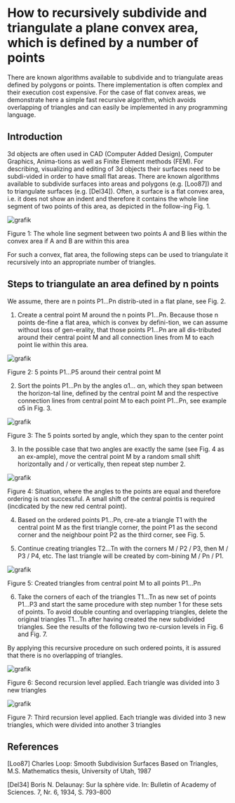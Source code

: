 How to recursively subdivide and triangulate a plane convex area, which is defined by a number of points
========================================================================================================

There are known algorithms available to subdivide and to triangulate areas defined by polygons or points. There implementation is often complex and their execution cost expensive. For the case of flat convex areas, we demonstrate here a simple fast recursive algorithm, which avoids overlapping of triangles and can easily be implemented in any programming language.

Introduction
------------
3d objects are often used in CAD (Computer Added Design), Computer Graphics, Anima-tions as well as Finite Element methods (FEM). 
	For describing, visualizing and editing of 3d objects their surfaces need to be subdi-vided in order to have small flat areas. There are known algorithms available to subdivide surfaces into areas and polygons (e.g. [Loo87]) and to triangulate surfaces (e.g. [Del34]). 
	Often, a surface is a flat convex area, i.e. it does not show an indent and therefore it contains the whole line segment of two points of this area, as depicted in the follow-ing Fig. 1. 

![grafik](https://user-images.githubusercontent.com/101653815/167586316-15c439a0-9b28-48b7-88e4-b728bbba7629.png)

Figure 1: The whole line segment between two points A and B lies within the convex area if A and B are within this area

For such a convex, flat area, the following steps can be used to triangulate it recursively into an appropriate number of triangles.

Steps to triangulate an area defined by n points
------------------------------------------------
We assume, there are n points P1…Pn distrib-uted in a flat plane, see Fig. 2. 
1.	Create a central point M around the n points P1…Pn. Because those n points de-fine a flat area, which is convex by defini-tion, we can assume without loss of gen-erality, that those points P1…Pn are all dis-tributed around their central point M and all connection lines from M to each point lie within this area. 

![grafik](https://user-images.githubusercontent.com/101653815/167586387-6ae06b3f-c999-488a-9556-fa872767e0b1.png)

Figure 2: 5 points P1...P5 around their central point M

2.	Sort the points P1…Pn by the angles α1… αn, which they span between the horizon-tal line, defined by the central point M and the respective connection lines from central point M to each point P1…Pn, see example α5 in Fig. 3.
 
![grafik](https://user-images.githubusercontent.com/101653815/167586515-46272e45-5d66-45c1-be81-499ba0062035.png)

Figure 3: The 5 points sorted by angle, which they span to the center point

3.	In the possible case that two angles are exactly the same (see Fig. 4 as an ex-ample), move the central point M by a random small shift horizontally and / or vertically, then repeat step number 2.
 
![grafik](https://user-images.githubusercontent.com/101653815/167586557-01d282ac-5fea-49ac-9a8b-a5975a9c940f.png)

Figure 4: Situation, where the angles to the points are equal and therefore ordering is not successful. A small shift of the central pointis is required (incdicated by the new red central point).

4.	Based on the ordered points P1…Pn, cre-ate a triangle T1 with the central point M as the first triangle corner, the point P1 as the second corner and the neighbour point P2 as the third corner, see Fig. 5.

5.	Continue creating triangles T2...Tn with the corners M / P2 / P3, then M / P3 / P4, etc. The last triangle will be created by com-bining M / Pn / P1.

![grafik](https://user-images.githubusercontent.com/101653815/167586590-5f338ca6-6ab8-4627-afc1-84de9bab87ce.png)

Figure 5: Created triangles from central point M to all points P1...Pn

6.	Take the corners of each of the triangles T1…Tn as new set of points P1…P3 and start the same procedure with step number 1 for these sets of points. To avoid double counting and overlapping triangles, delete the original triangles T1…Tn after having created the new subdivided triangles. 
See the results of the following two re-cursion levels in Fig. 6 and Fig. 7.

By applying this recursive procedure on such ordered points, it is assured that there is no overlapping of triangles.

![grafik](https://user-images.githubusercontent.com/101653815/167588655-226c682f-e716-4bff-a98d-09a65c5cabc9.png)

Figure 6: Second recursion level applied. Each triangle was divided into 3 new triangles
 
![grafik](https://user-images.githubusercontent.com/101653815/167588686-09116319-bc93-4a72-b813-4d23bfb96304.png)

Figure 7: Third recursion level applied. Each triangle was divided into 3 new triangles, which were divided into another 3 triangles

 

References
----------
[Loo87] Charles Loop: Smooth Subdivision Surfaces Based on Triangles, M.S. Mathematics thesis, University of Utah, 1987

[Del34] Boris N. Delaunay: Sur la sphère vide. In: Bulletin of Academy of Sciences. 7, Nr. 6, 1934, S. 793–800
